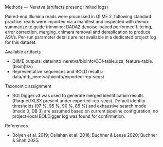 Methods — Neretva (artifacts present; limited logs)

Paired-end Illumina reads were processed in QIIME 2, following standard practice: reads were imported via a manifest and inspected with demux summarize to guide trimming; DADA2 denoise-paired performed filtering, error correction, merging, chimera removal and dereplication to produce ASVs. Per-run parameter details are not available in a dedicated project log for this dataset.

Available artifacts
- QIIME outputs: data/mtb_neretva/bioinfo/COI-table.qza; feature-table.(biom|tsv)
- Representative sequences and BOLD results: data/mtb_neretva/bioinfo/exported-rep-seqs/

Taxonomic assignment
- BOLDigger v3 was used to generate merged identification results (Parquet/XLSX present under exported-rep-seqs). Default identity thresholds (97 %, 95 %, 90 %, 85 %) and exhaustive search mode (mode 3; DB 3) are assumed based on current pipeline configuration; no project-local BOLDigger log was found for confirmation.

References
- Bolyen et al. 2019; Callahan et al. 2016; Buchner & Leese 2020; Buchner & Shah 2025.

